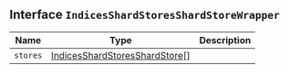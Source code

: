 ## Interface `IndicesShardStoresShardStoreWrapper`

| Name | Type | Description |
| - | - | - |
| `stores` | [IndicesShardStoresShardStore](./IndicesShardStoresShardStore.md)[] | &nbsp; |
